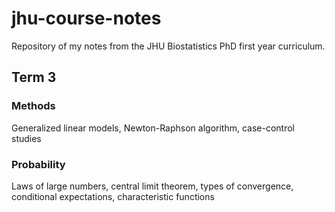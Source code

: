 # jhu-course-notes
Repository of my notes from the JHU Biostatistics PhD first year curriculum.

## Term 3
### Methods
Generalized linear models, Newton-Raphson algorithm, case-control studies
### Probability
Laws of large numbers, central limit theorem, types of convergence, conditional expectations, characteristic functions
